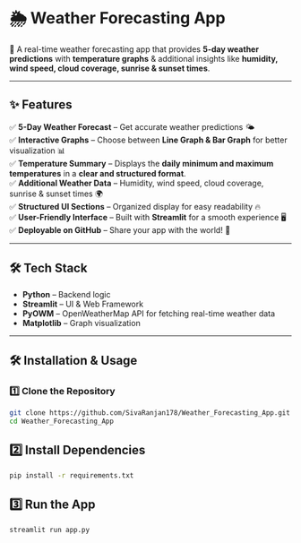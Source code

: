 # 🌦️ Weather Forecasting App  

🚀 A real-time weather forecasting app that provides **5-day weather predictions** with **temperature graphs** & additional insights like **humidity, wind speed, cloud coverage, sunrise & sunset times**.  

---

## **✨ Features**  
✅ **5-Day Weather Forecast** – Get accurate weather predictions 🌤️  
✅ **Interactive Graphs** – Choose between **Line Graph & Bar Graph** for better visualization 📊  
✅ **Temperature Summary** – Displays the **daily minimum and maximum temperatures** in a **clear and structured format**.  
✅ **Additional Weather Data** – Humidity, wind speed, cloud coverage, sunrise & sunset times 🌍  
✅ **Structured UI Sections** – Organized display for easy readability 🔥  
✅ **User-Friendly Interface** – Built with **Streamlit** for a smooth experience 🖥️  
✅ **Deployable on GitHub** – Share your app with the world! 🚀  

---

## **🛠️ Tech Stack**  
- **Python** – Backend logic  
- **Streamlit** – UI & Web Framework  
- **PyOWM** – OpenWeatherMap API for fetching real-time weather data  
- **Matplotlib** – Graph visualization  

---

## **🛠️ Installation & Usage**  
### **1️⃣ Clone the Repository**  

```sh
git clone https://github.com/SivaRanjan178/Weather_Forecasting_App.git
cd Weather_Forecasting_App 
```

## 2️⃣ Install Dependencies  
```sh
pip install -r requirements.txt
```

## 3️⃣ Run the App
```sh
streamlit run app.py
```